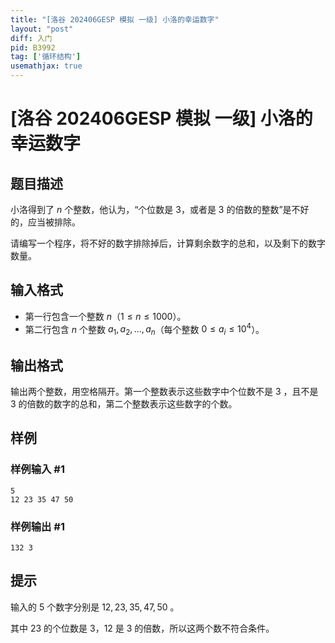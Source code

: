 ```yaml
---
title: "[洛谷 202406GESP 模拟 一级] 小洛的幸运数字"
layout: "post"
diff: 入门
pid: B3992
tag: ['循环结构']
usemathjax: true
---
```


# [洛谷 202406GESP 模拟 一级] 小洛的幸运数字
## 题目描述

小洛得到了 $n$ 个整数，他认为，“个位数是 $3$，或者是 $3$ 的倍数的整数”是不好的，应当被排除。

请编写一个程序，将不好的数字排除掉后，计算剩余数字的总和，以及剩下的数字数量。
## 输入格式

- 第一行包含一个整数 $n$（$1 \leq n \leq 1000$）。
- 第二行包含 $n$ 个整数 $a_1, a_2, \ldots, a_n$（每个整数 $0 \leq a_i \leq 10^4$）。
## 输出格式

输出两个整数，用空格隔开。第一个整数表示这些数字中个位数不是 $3$ ，且不是 $3$ 的倍数的数字的总和，第二个整数表示这些数字的个数。
## 样例

### 样例输入 #1
```
5
12 23 35 47 50
```
### 样例输出 #1
```
132 3
```
## 提示

输入的 $5$ 个数字分别是 $12, 23, 35, 47, 50$ 。

其中 $23$ 的个位数是 $3$，$12$ 是 $3$ 的倍数，所以这两个数不符合条件。

